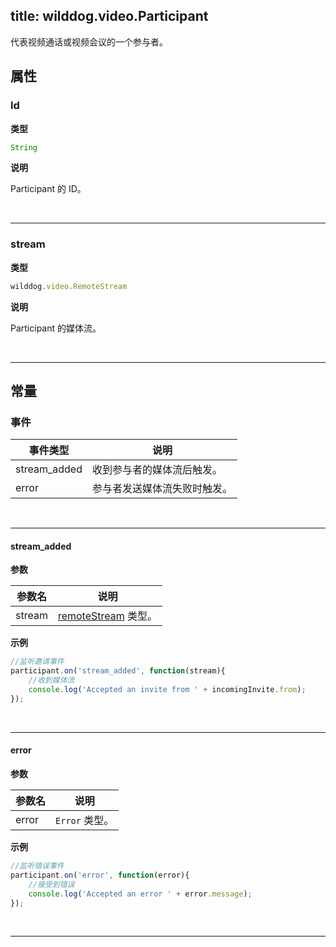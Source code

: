 ﻿title: wilddog.video.Participant
---

代表视频通话或视频会议的一个参与者。

## 属性

### Id

**类型**

```js
String
```

**说明**

Participant 的 ID。

</br>

---

### stream

**类型**

```js
wilddog.video.RemoteStream
```

**说明**

Participant 的媒体流。

</br>

---

## 常量

### 事件

| 事件类型 | 说明                                     |
| -------- | ---------------------------------------- |
| stream_added | 收到参与者的媒体流后触发。 |
| error | 参与者发送媒体流失败时触发。 |

</br>

---

#### stream_added

**参数**

| 参数名 | 说明 |
|---|---|
| stream | [remoteStream](/video/Web/api/remoteStream.html) 类型。|

**示例**

```js
//监听邀请事件
participant.on('stream_added', function(stream){
    //收到媒体流
    console.log('Accepted an invite from ' + incomingInvite.from);
});
```

</br>

---

#### error

**参数**

| 参数名 | 说明 |
|---|---|
| error | `Error` 类型。|

**示例**

```js
//监听错误事件
participant.on('error', function(error){
    //接受到错误
    console.log('Accepted an error ' + error.message);
});
```

</br>

---

